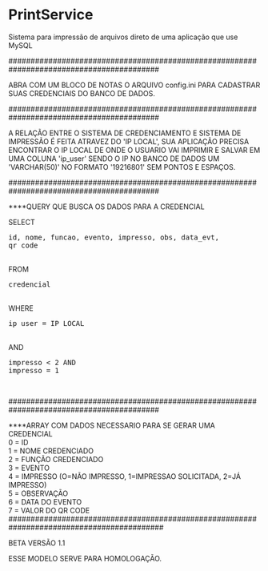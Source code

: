 # PrintService

Sistema para impressão de arquivos direto de uma aplicação que use MySQL

##########################################################################################

ABRA COM UM BLOCO DE NOTAS O ARQUIVO config.ini PARA CADASTRAR SUAS CREDENCIAIS DO BANCO DE DADOS. 

##########################################################################################

A RELAÇÃO ENTRE O SISTEMA DE CREDENCIAMENTO E SISTEMA DE IMPRESSÃO É FEITA ATRAVEZ DO 'IP LOCAL',
SUA APLICAÇÃO PRECISA ENCONTRAR O IP LOCAL DE ONDE O USUARIO VAI IMPRIMIR E SALVAR EM UMA COLUNA 'ip_user'
SENDO O IP NO BANCO DE DADOS UM 'VARCHAR(50)' NO FORMATO '19216801' SEM PONTOS E ESPAÇOS.

##########################################################################################

****QUERY QUE BUSCA OS DADOS PARA A CREDENCIAL

SELECT <BR>
	<pre>id, nome, funcao, evento, impresso, obs, data_evt, qr_code </pre><BR>
FROM <BR>
	<pre>credencial</pre> <BR>
WHERE <BR>
	<pre>ip_user = IP_LOCAL</pre> <BR>
AND <BR>
	<pre>impresso < 2 AND impresso = 1</pre><BR>

##########################################################################################

****ARRAY COM DADOS NECESSARIO PARA SE GERAR UMA CREDENCIAL<BR>
0 = ID<BR>
1 = NOME CREDENCIADO<BR>
2 = FUNÇÃO CREDENCIADO <BR>
3 = EVENTO <BR>
4 = IMPRESSO (O=NÃO IMPRESSO, 1=IMPRESSAO SOLICITADA, 2=JÁ IMPRESSO)<BR>
5 = OBSERVAÇÃO<BR>
6 = DATA DO EVENTO<BR>
7 = VALOR DO QR CODE<BR>
###########################################################################################

BETA VERSÃO 1.1

ESSE MODELO SERVE PARA HOMOLOGAÇÃO. 
